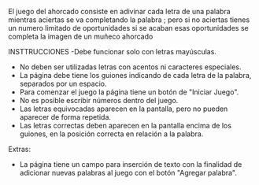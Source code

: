 El juego del ahorcado consiste en adivinar cada letra de una palabra mientras aciertas se va completando la palabra ; pero si no aciertas tienes un numero limitado de oportunidades si se acaban esas oportunidades se completa la imagen de un muñeco ahorcado

INSTTRUCCIONES
-Debe funcionar solo con letras mayúsculas.
- No deben ser utilizadas letras con acentos ni caracteres especiales.
- La página debe tiene los guiones indicando de cada letra de la palabra, separados por un espacio.
- Para comenzar el juego la página tiene un botón de "Iniciar Juego".
- No es posible escribir números dentro del juego.
- Las letras equivocadas aparecen en la pantalla, pero no pueden aparecer de forma repetida.
- Las letras correctas deben aparecen en la pantalla encima de los guiones, en la posición correcta en relación a la palabra.

Extras:
- La página tiene un campo para inserción de texto con la finalidad de adicionar nuevas palabras al juego con el botón "Agregar palabra".